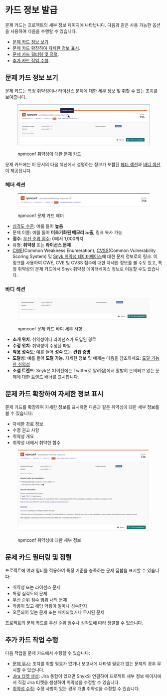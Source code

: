 # 카드 정보 발급

문제 카드는 프로젝트의 세부 정보 페이지에 나타납니다. 다음과 같은 사용 가능한 옵션을 사용하여 다음을 수행할 수 있습니다.

* [문제 카드 정보 보기](issue-card-information.md#view-issue-card-information).
* [문제 카드 확장하여 자세한 정보 표시](issue-card-information.md#expand-an-issue-card-to-show-more-details).
* [문제 카드 필터링 및 정렬](issue-card-information.md#filter-and-sort-issue-cards).
* [추가 카드 작업 수행](issue-card-information.md#perform-additional-card-actions).

## 문제 카드 정보 보기

문제 카드는 특정 취약성이나 라이선스 문제에 대한 세부 정보 및 취할 수 있는 조치를 보여줍니다.

<figure><img src="../../.gitbook/assets/image (289) (1).png" alt="npmconf 취약성에 대한 문제 카드"><figcaption><p>npmconf 취약성에 대한 문제 카드</p></figcaption></figure>

문제 카드에는 이 문서의 다음 섹션에서 설명하는 정보가 포함된 [헤더 섹션](issue-card-information.md#header-section)과 [바디 섹션](issue-card-information.md#body-section)이 제공됩니다.

### 헤더 섹션

<figure><img src="../../.gitbook/assets/issue-card-header_8dec2022.png" alt="npmconf 문제 카드 헤더"><figcaption><p>npmconf 문제 카드 헤더</p></figcaption></figure>

* [심각도 수준](../../manage-risk/prioritize-issues-for-fixing/severity-levels.md): 예를 들어 **높음**
* 문제 이름: 예를 들어 **미초기화된 메모리 노출**, 링크 복사 가능
* **점수**: [우선 순위 점수](../../manage-risk/prioritize-issues-for-fixing/priority-score.md): 0에서 1,000까지
* 유형: **취약성** 또는 **라이선스 문제**
* [CWE](https://cwe.mitre.org/index.html)(Common Weakness Enumeration), [CVSS](https://www.first.org/cvss/calculator/3.1)(Common Vulnerability Scoring System) 및 [Snyk 취약성 데이터베이스](https://snyk.io/vuln)에 대한 문제 정보로의 링크. 이 링크를 사용하여 CWE, CVE 및 CVSS 점수에 대한 자세한 정보를 볼 수도 있고, 특정 취약성의 문제 카드에서 Snyk 취약성 데이터베이스 정보로 이동할 수도 있습니다.

### 바디 섹션

<figure><img src="../../.gitbook/assets/issue-card-body-eg1_8dec2022.png" alt="npmconf 문제 카드 바디 세부 사항"><figcaption><p>npmconf 문제 카드 바디 세부 사항</p></figcaption></figure>

* **소개 위치**: 취약성이나 라이선스가 도입된 경로
* **수정 위치**: 취약성이 수정된 파일
* [**악용 성숙도**](../../manage-risk/prioritize-issues-for-fixing/view-exploits.md): 예를 들어 **성숙** 또는 **컨셉 증명**
* **도달성**: 예를 들어 **도달 가능**. 자세한 정보 및 예제는 다음을 참조하세요: [도달 가능한 취약성](../../manage-risk/prioritize-issues-for-fixing/reachability-analysis.md)
* **소셜 트렌드**: Snyk은 X(이전에는 Twitter로 알려짐)에서 활발히 논의되고 있는 문제에 대한 [트렌드](../../manage-risk/prioritize-issues-for-fixing/vulnerabilities-with-social-trends.md) 배너를 표시합니다.

## 문제 카드 확장하여 자세한 정보 표시

문제 카드를 확장하여 자세한 정보를 표시하면 다음과 같은 취약성에 대한 세부 정보를 볼 수 있습니다:

* 자세한 경로 정보
* 수정 권고 사항
* 취약성 개요
* 취약성 내에서 취약한 함수

<figure><img src="../../.gitbook/assets/image-card-expanded_8dec2022.png" alt="npmconf 취약성에 대한 세부 정보"><figcaption><p>npmconf 취약성에 대한 세부 정보</p></figcaption></figure>

## 문제 카드 필터링 및 정렬

프로젝트에 여러 필터를 적용하여 특정 기준을 충족하는 문제 집합을 표시할 수 있습니다:

* 취약성 또는 라이선스 문제
* 특정 심각도의 문제
* 우선 순위 점수 범위 내의 문제
* 악용이 있고 해당 악용이 얼마나 성숙한지
* 오픈되어 있는 문제 또는 패치되었거나 무시된 문제

프로젝트의 문제 카드를 우선 순위 점수나 심각도에 따라 정렬할 수 있습니다.

## 추가 카드 작업 수행

다음 작업을 문제 카드에서 수행할 수 있습니다:

* [문제 무시](../../manage-risk/prioritize-issues-for-fixing/ignore-issues/): 조치를 취할 필요가 없거나 보고서에 나타낼 필요가 없는 문제의 경우 무시할 수 있습니다.
* [Jira 티켓 생성](../../integrate-with-snyk/jira-and-slack-integrations/jira-integration.md): Jira 통합이 있으면 Snyk와 연결하여 프로젝트 세부 정보 페이지에서 직접 Jira 티켓을 생성하여 취약성을 수정할 수 있습니다.
* [취약성 수정](../../scan-with-snyk/snyk-open-source/manage-vulnerabilities/fix-your-vulnerabilities.md): 수정 사항이 있는 경우 개별 취약성을 수정할 수 있습니다.
